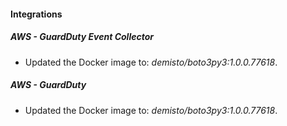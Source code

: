#### Integrations
##### AWS - GuardDuty Event Collector
- Updated the Docker image to: *demisto/boto3py3:1.0.0.77618*.
##### AWS - GuardDuty
- Updated the Docker image to: *demisto/boto3py3:1.0.0.77618*.
